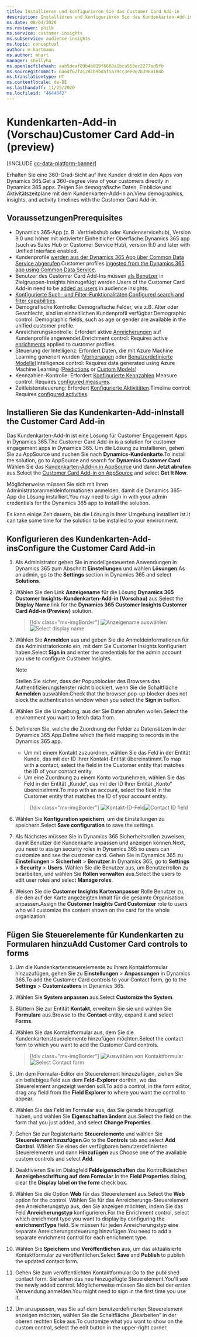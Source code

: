 ```yaml
---
title: Installieren und konfigurieren Sie das Customer Card Add-in
description: Installieren und konfigurieren Sie das Kundenkarten-Add-in für Dynamics 365 Customer Insights.
ms.date: 08/04/2020
ms.reviewer: philk
ms.service: customer-insights
ms.subservice: audience-insights
ms.topic: conceptual
author: m-hartmann
ms.author: mhart
manager: shellyha
ms.openlocfilehash: aab5deaf89b4b019f6688a1bca950ec2277ad5fb
ms.sourcegitcommit: 6a6df62fa12dcb9bd5f5a39cc3ee0e2b3988184b
ms.translationtype: HT
ms.contentlocale: de-DE
ms.lasthandoff: 11/25/2020
ms.locfileid: "4644042"
---
```

# <a name="customer-card-add-in-preview"></a><span data-ttu-id="1fb3b-103">Kundenkarten-Add-in (Vorschau)</span><span class="sxs-lookup"><span data-stu-id="1fb3b-103">Customer Card Add-in (preview)</span></span>

[!INCLUDE [cc-data-platform-banner](../includes/cc-data-platform-banner.md)]

<span data-ttu-id="1fb3b-104">Erhalten Sie eine 360-Grad-Sicht auf Ihre Kunden direkt in den Apps von Dynamics 365.</span><span class="sxs-lookup"><span data-stu-id="1fb3b-104">Get a 360-degree view of your customers directly in Dynamics 365 apps.</span></span> <span data-ttu-id="1fb3b-105">Zeigen Sie demografische Daten, Einblicke und Aktivitätszeitpläne mit dem Kundenkarten-Add-in an.</span><span class="sxs-lookup"><span data-stu-id="1fb3b-105">View demographics, insights, and activity timelines with the Customer Card Add-in.</span></span>

## <a name="prerequisites"></a><span data-ttu-id="1fb3b-106">Voraussetzungen</span><span class="sxs-lookup"><span data-stu-id="1fb3b-106">Prerequisites</span></span>

- <span data-ttu-id="1fb3b-107">Dynamics 365-App (z. B. Vertriebshub oder Kundenservicehub), Version 9.0 und höher mit aktivierter Einheitlicher Oberfläche.</span><span class="sxs-lookup"><span data-stu-id="1fb3b-107">Dynamics 365 app (such as Sales Hub or Customer Service Hub), version 9.0 and later with Unified Interface enabled.</span></span>
- <span data-ttu-id="1fb3b-108">Kundenprofile [werden aus der Dynamics 365 App über Common Data Service abgerufen](connect-power-query.md).</span><span class="sxs-lookup"><span data-stu-id="1fb3b-108">Customer profiles [ingested from the Dynamics 365 app using Common Data Service](connect-power-query.md).</span></span>
- <span data-ttu-id="1fb3b-109">Benutzer des Customer Card Add-Ins müssen [als Benutzer](permissions.md) in Zielgruppen-Insights hinzugefügt werden.</span><span class="sxs-lookup"><span data-stu-id="1fb3b-109">Users of the Customer Card Add-in need to be [added as users](permissions.md) in audience insights.</span></span>
- <span data-ttu-id="1fb3b-110">[Konfigurierte Such- und Filter-Funktionalitäten](search-filter-index.md).</span><span class="sxs-lookup"><span data-stu-id="1fb3b-110">[Configured search and filter capabilities](search-filter-index.md).</span></span>
- <span data-ttu-id="1fb3b-111">Demografische Kontrolle: Demografische Felder, wie z.B. Alter oder Geschlecht, sind im einheitlichen Kundenprofil verfügbar.</span><span class="sxs-lookup"><span data-stu-id="1fb3b-111">Demographic control: Demographic fields, such as age or gender are available in the unified customer profile.</span></span>
- <span data-ttu-id="1fb3b-112">Anreicherungskontrolle: Erfordert aktive [Anreicherungen](enrichment-hub.md) auf Kundenprofile angewendet.</span><span class="sxs-lookup"><span data-stu-id="1fb3b-112">Enrichment control: Requires active [enrichments](enrichment-hub.md) applied to customer profiles.</span></span>
- <span data-ttu-id="1fb3b-113">Steuerung der Intelligenz: Erfordert Daten, die mit Azure Machine Learning generiert wurden ([Vorhersagen](predictions.md) oder [Benutzerdefinierte Modelle](custom-models.md))</span><span class="sxs-lookup"><span data-stu-id="1fb3b-113">Intelligence control: Requires data generated using Azure Machine Learning ([Predictions](predictions.md) or [Custom Models](custom-models.md))</span></span>
- <span data-ttu-id="1fb3b-114">Kennzahlen-Kontrolle: Erfordert [Konfigurierte Kennzahlen](measures.md).</span><span class="sxs-lookup"><span data-stu-id="1fb3b-114">Measure control: Requires [configured measures](measures.md).</span></span>
- <span data-ttu-id="1fb3b-115">Zeitleistensteuerung: Erfordert [Konfigurierte Aktivitäten](activities.md).</span><span class="sxs-lookup"><span data-stu-id="1fb3b-115">Timeline control: Requires [configured activities](activities.md).</span></span>

## <a name="install-the-customer-card-add-in"></a><span data-ttu-id="1fb3b-116">Installieren Sie das Kundenkarten-Add-in</span><span class="sxs-lookup"><span data-stu-id="1fb3b-116">Install the Customer Card Add-in</span></span>

<span data-ttu-id="1fb3b-117">Das Kundenkarten-Add-In ist eine Lösung für Customer Engagement Apps in Dynamics 365.</span><span class="sxs-lookup"><span data-stu-id="1fb3b-117">The Customer Card Add-in is a solution for customer engagement apps in Dynamics 365.</span></span> <span data-ttu-id="1fb3b-118">Um die Lösung zu installieren, gehen Sie zu AppSource und suchen Sie nach **Dynamics-Kundenkarte**.</span><span class="sxs-lookup"><span data-stu-id="1fb3b-118">To install the solution, go to AppSource and search for **Dynamics Customer Card**.</span></span> <span data-ttu-id="1fb3b-119">Wählen Sie das [Kundenkarten-Add-in in AppSource](https://appsource.microsoft.com/product/dynamics-365/mscrm.dynamics_365_customer_insights_customer_card_addin?tab=Overview) und dann **Jetzt abrufen** aus.</span><span class="sxs-lookup"><span data-stu-id="1fb3b-119">Select the [Customer Card Add-in on AppSource](https://appsource.microsoft.com/product/dynamics-365/mscrm.dynamics_365_customer_insights_customer_card_addin?tab=Overview) and select **Get It Now**.</span></span>

<span data-ttu-id="1fb3b-120">Möglicherweise müssen Sie sich mit Ihren Administratoranmeldeinformationen anmelden, damit die Dynamics 365-App die Lösung installiert.</span><span class="sxs-lookup"><span data-stu-id="1fb3b-120">You may need to sign in with your admin credentials for the Dynamics 365 app to install the solution.</span></span>

<span data-ttu-id="1fb3b-121">Es kann einige Zeit dauern, bis die Lösung in Ihrer Umgebung installiert ist.</span><span class="sxs-lookup"><span data-stu-id="1fb3b-121">It can take some time for the solution to be installed to your environment.</span></span>

## <a name="configure-the-customer-card-add-in"></a><span data-ttu-id="1fb3b-122">Konfigurieren des Kundenkarten-Add-ins</span><span class="sxs-lookup"><span data-stu-id="1fb3b-122">Configure the Customer Card Add-in</span></span>

1. <span data-ttu-id="1fb3b-123">Als Administrator gehen Sie in modellgesteuerten Anwendungen in Dynamics 365 zum Abschnitt **Einstellungen** und wählen **Lösungen**.</span><span class="sxs-lookup"><span data-stu-id="1fb3b-123">As an admin, go to the **Settings** section in Dynamics 365 and select **Solutions**.</span></span>

1. <span data-ttu-id="1fb3b-124">Wählen Sie den Link **Anzeigename** für die Lösung **Dynamics 365 Customer Insights-Kundenkarten-Add-in (Vorschau)** aus.</span><span class="sxs-lookup"><span data-stu-id="1fb3b-124">Select the **Display Name** link for the **Dynamics 365 Customer Insights Customer Card Add-in (Preview)** solution.</span></span>

   > [!div class="mx-imgBorder"]
   > <span data-ttu-id="1fb3b-125">![Anzeigename auswählen](media/select-display-name.png "Anzeigename auswählen")</span><span class="sxs-lookup"><span data-stu-id="1fb3b-125">![Select display name](media/select-display-name.png "Select display name")</span></span>

1. <span data-ttu-id="1fb3b-126">Wählen Sie **Anmelden** aus und geben Sie die Anmeldeinformationen für das Administratorkonto ein, mit dem Sie Customer Insights konfiguriert haben.</span><span class="sxs-lookup"><span data-stu-id="1fb3b-126">Select **Sign in** and enter the credentials for the admin account you use to configure Customer Insights.</span></span>

   > [!NOTE]
   > <span data-ttu-id="1fb3b-127">Stellen Sie sicher, dass der Popupblocker des Browsers das Authentifizierungsfenster nicht blockiert, wenn Sie die Schaltfläche **Anmelden** auswählen.</span><span class="sxs-lookup"><span data-stu-id="1fb3b-127">Check that the browser pop-up blocker does not block the authentication window when you select the **Sign in** button.</span></span>

1. <span data-ttu-id="1fb3b-128">Wählen Sie die Umgebung, aus der Sie Daten abrufen wollen.</span><span class="sxs-lookup"><span data-stu-id="1fb3b-128">Select the environment you want to fetch data from.</span></span>

1. <span data-ttu-id="1fb3b-129">Definieren Sie, welche die Zuordnung der Felder zu Datensätzen in der Dynamics 365 App.</span><span class="sxs-lookup"><span data-stu-id="1fb3b-129">Define which the field mapping to records in the Dynamics 365 app.</span></span>
   - <span data-ttu-id="1fb3b-130">Um mit einem Kontakt zuzuordnen, wählen Sie das Feld in der Entität Kunde, das mit der ID Ihrer Kontakt-Entität übereinstimmt.</span><span class="sxs-lookup"><span data-stu-id="1fb3b-130">To map with a contact, select the field in the Customer entity that matches the ID of your contact entity.</span></span>
   - <span data-ttu-id="1fb3b-131">Um eine Zuordnung zu einem Konto vorzunehmen, wählen Sie das Feld in der Entität „Kunde“, das mit der ID Ihrer Entität „Konto“ übereinstimmt.</span><span class="sxs-lookup"><span data-stu-id="1fb3b-131">To map with an account, select the field in the Customer entity that matches the ID of your account entity.</span></span>

   > [!div class="mx-imgBorder"]
   > <span data-ttu-id="1fb3b-132">![Kontakt-ID-Feld](media/contact-id-field.png "Kontakt-ID-Feld")</span><span class="sxs-lookup"><span data-stu-id="1fb3b-132">![Contact ID field](media/contact-id-field.png "Contact ID field")</span></span>

1. <span data-ttu-id="1fb3b-133">Wählen Sie **Konfiguration speichern**, um die Einstellungen zu speichern.</span><span class="sxs-lookup"><span data-stu-id="1fb3b-133">Select **Save configuration** to save the settings.</span></span>

1. <span data-ttu-id="1fb3b-134">Als Nächstes müssen Sie in Dynamics 365 Sicherheitsrollen zuweisen, damit Benutzer die Kundenkarte anpassen und anzeigen können.</span><span class="sxs-lookup"><span data-stu-id="1fb3b-134">Next, you need to assign security roles in Dynamics 365 so users can customize and see the customer card.</span></span> <span data-ttu-id="1fb3b-135">Gehen Sie in Dynamics 365 zu **Einstellungen** > **Sicherheit** > **Benutzer**.</span><span class="sxs-lookup"><span data-stu-id="1fb3b-135">In Dynamics 365, go to **Settings** > **Security** > **Users**.</span></span> <span data-ttu-id="1fb3b-136">Wählen Sie die Benutzer aus, um Benutzerrollen zu bearbeiten, und wählen Sie **Rollen verwalten** aus.</span><span class="sxs-lookup"><span data-stu-id="1fb3b-136">Select the users to edit user roles and select **Manage roles**.</span></span>

1. <span data-ttu-id="1fb3b-137">Weisen Sie die **Customer Insights Kartenanpasser** Rolle Benutzer zu, die den auf der Karte angezeigten Inhalt für die gesamte Organisation anpassen.</span><span class="sxs-lookup"><span data-stu-id="1fb3b-137">Assign the **Customer Insights Card Customizer** role to users who will customize the content shown on the card for the whole organization.</span></span>

## <a name="add-customer-card-controls-to-forms"></a><span data-ttu-id="1fb3b-138">Fügen Sie Steuerelemente für Kundenkarten zu Formularen hinzu</span><span class="sxs-lookup"><span data-stu-id="1fb3b-138">Add Customer Card controls to forms</span></span>
  
1. <span data-ttu-id="1fb3b-139">Um die Kundenkartensteuerelemente zu Ihrem Kontaktformular hinzuzufügen, gehen Sie zu **Einstellungen** > **Anpassungen** in Dynamics 365.</span><span class="sxs-lookup"><span data-stu-id="1fb3b-139">To add the Customer Card controls to your Contact form, go to the **Settings** > **Customizations** in Dynamics 365.</span></span>

1. <span data-ttu-id="1fb3b-140">Wählen Sie **System anpassen** aus.</span><span class="sxs-lookup"><span data-stu-id="1fb3b-140">Select **Customize the System**.</span></span>

1. <span data-ttu-id="1fb3b-141">Blättern Sie zur Entität **Kontakt**, erweitern Sie sie und wählen Sie **Formulare** aus.</span><span class="sxs-lookup"><span data-stu-id="1fb3b-141">Browse to the **Contact** entity, expand it and select **Forms**.</span></span>

1. <span data-ttu-id="1fb3b-142">Wählen Sie das Kontaktformular aus, dem Sie die Kundenkartensteuerelemente hinzufügen möchten.</span><span class="sxs-lookup"><span data-stu-id="1fb3b-142">Select the contact form to which you want to add the Customer Card controls.</span></span>

    > [!div class="mx-imgBorder"]
    > <span data-ttu-id="1fb3b-143">![Auswählen von Kontaktformular](media/contact-active-forms.png "Wählen Sie Kontaktformular")</span><span class="sxs-lookup"><span data-stu-id="1fb3b-143">![Select Contact form](media/contact-active-forms.png "Select Contact form")</span></span>

1. <span data-ttu-id="1fb3b-144">Um dem Formular-Editor ein Steuerelement hinzuzufügen, ziehen Sie ein beliebiges Feld aus dem **Feld-Explorer** dorthin, wo das Steuerelement angezeigt werden soll.</span><span class="sxs-lookup"><span data-stu-id="1fb3b-144">To add a control, in the form editor, drag any field from the **Field Explorer** to where you want the control to appear.</span></span>

1. <span data-ttu-id="1fb3b-145">Wählen Sie das Feld im Formular aus, das Sie gerade hinzugefügt haben, und wählen Sie **Eigenschaften ändern** aus.</span><span class="sxs-lookup"><span data-stu-id="1fb3b-145">Select the field on the form that you just added, and select **Change Properties**.</span></span>

1. <span data-ttu-id="1fb3b-146">Gehen Sie zur Registerkarte **Steuerelemente** und wählen Sie **Steuerelement hinzufügen**.</span><span class="sxs-lookup"><span data-stu-id="1fb3b-146">Go to the **Controls** tab and select **Add Control**.</span></span> <span data-ttu-id="1fb3b-147">Wählen Sie eines der verfügbaren benutzerdefinierten Steuerelemente und dann **Hinzufügen** aus.</span><span class="sxs-lookup"><span data-stu-id="1fb3b-147">Choose one of the available custom controls and select **Add**.</span></span>

1. <span data-ttu-id="1fb3b-148">Deaktivieren Sie im Dialogfeld **Feldeigenschaften** das Kontrollkästchen **Anzeigebeschriftung auf dem Formular**.</span><span class="sxs-lookup"><span data-stu-id="1fb3b-148">In the **Field Properties** dialog, clear the **Display label on the form** check box.</span></span>

1. <span data-ttu-id="1fb3b-149">Wählen Sie die Option **Web** für das Steuerelement aus.</span><span class="sxs-lookup"><span data-stu-id="1fb3b-149">Select the **Web** option for the control.</span></span> <span data-ttu-id="1fb3b-150">Wählen Sie für das Anreicherungs-Steuerelement den Anreicherungstyp aus, den Sie anzeigen möchten, indem Sie das Feld **Anreicherungstyp** konfigurieren.</span><span class="sxs-lookup"><span data-stu-id="1fb3b-150">For the Enrichment control, select which enrichment type you want to display by configuring the **enrichmentType** field.</span></span> <span data-ttu-id="1fb3b-151">Sie müssen für jeden Anreicherungstyp eine separate Anreicherungssteuerung hinzufügen.</span><span class="sxs-lookup"><span data-stu-id="1fb3b-151">You need to add a separate enrichment control for each enrichment type.</span></span>

1. <span data-ttu-id="1fb3b-152">Wählen Sie **Speichern** und **Veröffentlichen** aus, um das aktualisierte Kontaktformular zu veröffentlichen.</span><span class="sxs-lookup"><span data-stu-id="1fb3b-152">Select **Save** and **Publish** to publish the updated contact form.</span></span>

1. <span data-ttu-id="1fb3b-153">Gehen Sie zum veröffentlichten Kontaktformular.</span><span class="sxs-lookup"><span data-stu-id="1fb3b-153">Go to the published contact form.</span></span> <span data-ttu-id="1fb3b-154">Sie sehen das neu hinzugefügte Steuerelement.</span><span class="sxs-lookup"><span data-stu-id="1fb3b-154">You'll see the newly added control.</span></span> <span data-ttu-id="1fb3b-155">Möglicherweise müssen Sie sich bei der ersten Verwendung anmelden.</span><span class="sxs-lookup"><span data-stu-id="1fb3b-155">You might need to sign in the first time you use it.</span></span>

1. <span data-ttu-id="1fb3b-156">Um anzupassen, was Sie auf dem benutzerdefinierten Steuerelement anzeigen möchten, wählen Sie die Schaltfläche „Bearbeiten“ in der oberen rechten Ecke aus.</span><span class="sxs-lookup"><span data-stu-id="1fb3b-156">To customize what you want to show on the custom control, select the edit button in the upper-right corner.</span></span>
